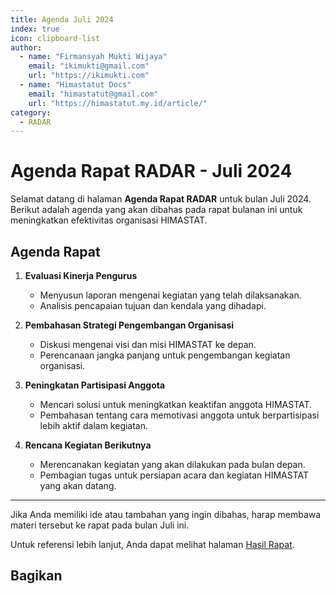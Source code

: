 ```yaml
--- 
title: Agenda Juli 2024
index: true
icon: clipboard-list
author:
  - name: "Firmansyah Mukti Wijaya"
    email: "ikimukti@gmail.com"
    url: "https://ikimukti.com"
  - name: "Himastatut Docs"
    email: "himastatut@gmail.com"
    url: "https://himastatut.my.id/article/"
category:
  - RADAR
--- 
```


# Agenda Rapat RADAR - Juli 2024

Selamat datang di halaman **Agenda Rapat RADAR** untuk bulan Juli 2024. Berikut adalah agenda yang akan dibahas pada rapat bulanan ini untuk meningkatkan efektivitas organisasi HIMASTAT.

## Agenda Rapat
1. **Evaluasi Kinerja Pengurus**
   - Menyusun laporan mengenai kegiatan yang telah dilaksanakan.
   - Analisis pencapaian tujuan dan kendala yang dihadapi.

2. **Pembahasan Strategi Pengembangan Organisasi**
   - Diskusi mengenai visi dan misi HIMASTAT ke depan.
   - Perencanaan jangka panjang untuk pengembangan kegiatan organisasi.

3. **Peningkatan Partisipasi Anggota**
   - Mencari solusi untuk meningkatkan keaktifan anggota HIMASTAT.
   - Pembahasan tentang cara memotivasi anggota untuk berpartisipasi lebih aktif dalam kegiatan.

4. **Rencana Kegiatan Berikutnya**
   - Merencanakan kegiatan yang akan dilakukan pada bulan depan.
   - Pembagian tugas untuk persiapan acara dan kegiatan HIMASTAT yang akan datang.

--- 

Jika Anda memiliki ide atau tambahan yang ingin dibahas, harap membawa materi tersebut ke rapat pada bulan Juli ini. 

Untuk referensi lebih lanjut, Anda dapat melihat halaman [Hasil Rapat](./radar202407_hasil.md).


## Bagikan
<Share colorful />
<GitContributors />
<GitChangelog />